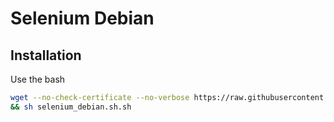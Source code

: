 # Selenium Debian

## Installation

Use the bash

```bash
wget --no-check-certificate --no-verbose https://raw.githubusercontent.com/hataiit9x/selenium/master/selenium_debian.sh -O selenium_debian.sh \
&& sh selenium_debian.sh.sh
```
